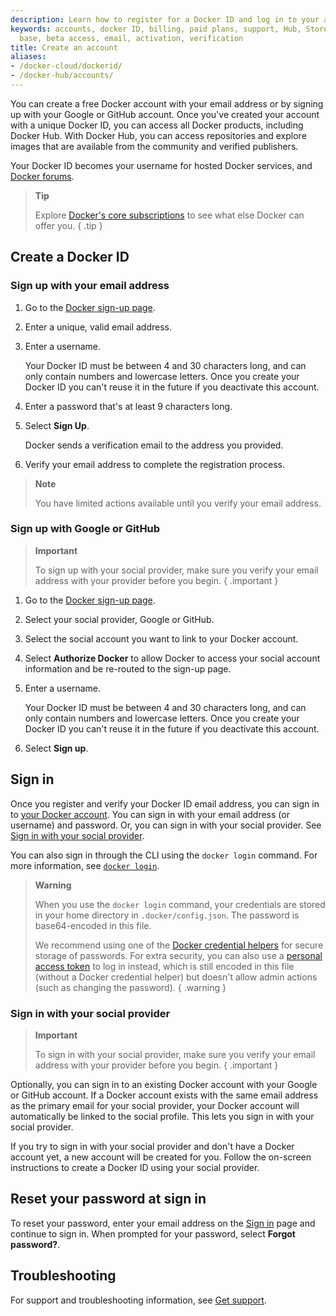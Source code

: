 ```yaml
---
description: Learn how to register for a Docker ID and log in to your account
keywords: accounts, docker ID, billing, paid plans, support, Hub, Store, Forums, knowledge
  base, beta access, email, activation, verification
title: Create an account
aliases:
- /docker-cloud/dockerid/
- /docker-hub/accounts/
---
```


You can create a free Docker account with your email address or by signing up with your Google or GitHub account. Once you've created your account with a unique Docker ID, you can access all Docker products, including Docker Hub. With Docker Hub, you can access repositories and explore images that are available from the community and verified publishers.

Your Docker ID becomes your username for hosted Docker services, and [Docker forums](https://forums.docker.com/).

> **Tip**
>
> Explore [Docker's core subscriptions](https://www.docker.com/pricing/) to see what else Docker can offer you. 
{ .tip }

## Create a Docker ID

### Sign up with your email address

1. Go to the [Docker sign-up page](https://hub.docker.com/signup/).

2. Enter a unique, valid email address.

3. Enter a username.

    Your Docker ID must be between 4 and 30 characters long, and can only contain numbers and lowercase letters. Once you create your Docker ID you can't reuse it in the future if you deactivate this account.

4. Enter a password that's at least 9 characters long.

5. Select **Sign Up**.

   Docker sends a verification email to the address you provided.

6. Verify your email address to complete the registration process.

> **Note**
>
> You have limited actions available until you verify your email address.

### Sign up with Google or GitHub

> **Important**
>
> To sign up with your social provider, make sure you verify your email address with your provider before you begin.
{ .important }

1. Go to the [Docker sign-up page](https://hub.docker.com/signup/).

2. Select your social provider, Google or GitHub.

3. Select the social account you want to link to your Docker account.

4. Select **Authorize Docker** to allow Docker to access your social account information and be re-routed to the sign-up page.

5. Enter a username.

    Your Docker ID must be between 4 and 30 characters long, and can only contain numbers and lowercase letters. Once you create your Docker ID you can't reuse it in the future if you deactivate this account.

6. Select **Sign up**.

## Sign in

Once you register and verify your Docker ID email address, you can sign in to [your Docker account](https://login.docker.com/u/login/). You can sign in with your email address (or username) and password. Or, you can sign in with your social provider. See [Sign in with your social provider](#sign-in-with-your-social-provider).

You can also sign in through the CLI using the `docker login` command. For more information, see [`docker login`](../engine/reference/commandline/login.md).

> **Warning**
>
> When you use the `docker login` command, your credentials are
stored in your home directory in `.docker/config.json`. The password is base64-encoded in this file.
>
> We recommend using one of the [Docker credential helpers](https://github.com/docker/docker-credential-helpers) for secure storage of passwords. For extra security, you can also use a [personal access token](../security/for-developers/access-tokens.md) to log in instead, which is still encoded in this file (without a Docker credential helper) but doesn't allow admin actions (such as changing the password).
{ .warning }

### Sign in with your social provider

> **Important**
>
> To sign in with your social provider, make sure you verify your email address with your provider before you begin.
{ .important }

Optionally, you can sign in to an existing Docker account with your Google or GitHub account. If a Docker account exists with the same email address as the primary email for your social provider, your Docker account will automatically be linked to the social profile. This lets you sign in with your social provider.

If you try to sign in with your social provider and don't have a Docker account yet, a new account will be created for you. Follow the on-screen instructions to create a Docker ID using your social provider.

## Reset your password at sign in

To reset your password, enter your email address on the [Sign in](https://login.docker.com/u/login) page and continue to sign in. When prompted for your password, select **Forgot password?**.

## Troubleshooting

For support and troubleshooting information, see [Get support](../support.md).